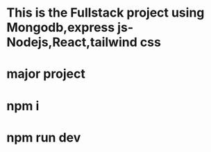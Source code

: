 # This is the Fullstack project using Mongodb,express js-Nodejs,React,tailwind css

# major project

# npm i

# npm run dev

